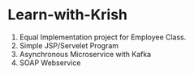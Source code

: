 # Learn-with-Krish

1. Equal Implementation project for Employee Class.
2. Simple JSP/Servelet Program
3. Asynchronous Microservice with Kafka
4. SOAP Webservice


